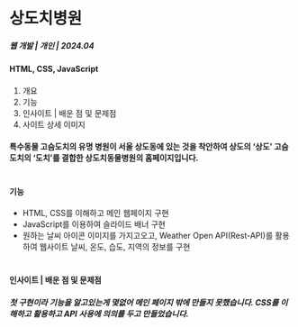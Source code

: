 # 상도치병원

##### 웹 개발 | 개인 | 2024.04

#### HTML, CSS, JavaScript
####
1. 개요
2. 기능
3. 인사이트 | 배운 점 및 문제점
4. 사이트 상세 이미지

#### 특수동물 고슴도치의 유명 병원이 서울 상도동에 있는 것을 착안하여 상도의 ‘상도’ 고슴도치의 ‘도치’를 결합한 상도치동물병원의 홈페이지입니다. 
#
#### 기능 #####
- HTML, CSS를 이해하고 메인 웹페이지 구현
- JavaScript를 이용하여 슬라이드 배너 구현
- 원하는 날씨 아이콘 이미지를 가지고오고, Weather Open API(Rest-API)를 활용하여 웹사이트 날씨, 온도, 습도, 지역의 정보를 구현

#
__인사이트 | 배운 점 및 문제점__
##### 첫 구현이라 기능을 알고있는게 몇없어 메인 페이지 밖에 만들지 못했습니다. CSS를 이해하고 활용하고 API 사용에 의의를 두고 만들었습니다. 
